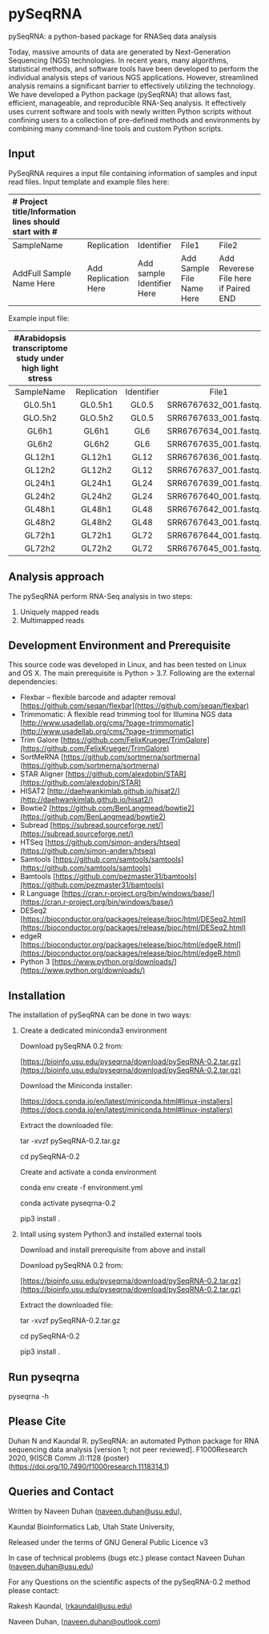pySeqRNA
========

pySeqRNA: a python-based package for RNASeq data analysis

Today, massive amounts of data are generated by Next-Generation Sequencing (NGS) technologies. In recent years, many algorithms, statistical methods, and software tools have been developed to perform the individual analysis steps of various NGS applications. However, streamlined analysis remains a significant barrier to effectively utilizing the technology. We have developed a Python package (pySeqRNA) that allows fast, efficient, manageable, and reproducible RNA-Seq analysis. It effectively uses current software and tools with newly written Python scripts without confining users to a collection of pre-defined methods and environments by combining many command-line tools and custom Python scripts.

Input
-----

PySeqRNA requires a input file containing information of samples and input read files. Input template and example files here:

|\# Project title/Information lines should start with \#|||||
| :--- | :--- | :--- | :--- | :--- |
| SampleName | Replication | Identifier | File1 | File2 |
| AddFull Sample Name Here | Add Replication Here | Add sample Identifier Here | Add Sample File Name Here | Add Reverese File here if Paired END |

Example input file:

|\#Arabidopsis transcriptome study under high light stress|||||
| :---: | :---: | :---: | :---: | :---: |
| SampleName | Replication | Identifier | File1 | File2 |
| GL0.5h1 | GL0.5h1 | GL0.5 | SRR6767632_001.fastq.gz | SRR6767632_002.fastq.gz |
| GLO.5h2 | GLO.5h2 | GL0.5 | SRR6767633_001.fastq.gz | SRR6767633_002.fastq.gz |
| GL6h1 | GL6h1 | GL6 | SRR6767634_001.fastq.gz | SRR6767634_002.fastq.gz |
| GL6h2 | GL6h2 | GL6 | SRR6767635_001.fastq.gz | SRR6767635_002.fastq.gz |
| GL12h1 | GL12h1 | GL12 | SRR6767636_001.fastq.gz | SRR6767636_002.fastq.gz |
| GL12h2 | GL12h2 | GL12 | SRR6767637_001.fastq.gz | SRR6767637_002.fastq.gz |
| GL24h1 | GL24h1 | GL24 | SRR6767639_001.fastq.gz | SRR6767639_002.fastq.gz |
| GL24h2 | GL24h2 | GL24 | SRR6767640_001.fastq.gz | SRR6767640_002.fastq.gz |
| GL48h1 | GL48h1 | GL48 | SRR6767642_001.fastq.gz | SRR6767642_002.fastq.gz |
| GL48h2 | GL48h2 | GL48 | SRR6767643_001.fastq.gz | SRR6767643_002.fastq.gz |
| GL72h1 | GL72h1 | GL72 | SRR6767644_001.fastq.gz | SRR6767644_002.fastq.gz |
| GL72h2 | GL72h2 | GL72 | SRR6767645_001.fastq.gz | SRR6767645_002.fastq.gz |

Analysis approach
-----------------

The pySeqRNA perform RNA-Seq analysis in two steps: 

1. Uniquely mapped reads
2. Multimapped reads

Development Environment and Prerequisite
----------------------------------------

This source code was developed in Linux, and has been tested on Linux and OS X. The main prerequisite is Python > 3.7. Following are the external dependencies:

- Flexbar – flexible barcode and adapter removal [https://github.com/seqan/flexbar](https://github.com/seqan/flexbar)
- Trimmomatic: A flexible read trimming tool for Illumina NGS data [http://www.usadellab.org/cms/?page=trimmomatic](http://www.usadellab.org/cms/?page=trimmomatic)
- Trim Galore [https://github.com/FelixKrueger/TrimGalore](https://github.com/FelixKrueger/TrimGalore)
- SortMeRNA [https://github.com/sortmerna/sortmerna] (https://github.com/sortmerna/sortmerna)
- STAR Aligner [https://github.com/alexdobin/STAR](https://github.com/alexdobin/STAR)
- HISAT2 [http://daehwankimlab.github.io/hisat2/](http://daehwankimlab.github.io/hisat2/)
- Bowtie2 [https://github.com/BenLangmead/bowtie2](https://github.com/BenLangmead/bowtie2)
- Subread [https://subread.sourceforge.net/](https://subread.sourceforge.net/)
- HTSeq [https://github.com/simon-anders/htseq](https://github.com/simon-anders/htseq)
- Samtools [https://github.com/samtools/samtools](https://github.com/samtools/samtools)
- Bamtools [https://github.com/pezmaster31/bamtools](https://github.com/pezmaster31/bamtools)
- R Language [https://cran.r-project.org/bin/windows/base/](https://cran.r-project.org/bin/windows/base/)
- DESeq2 [https://bioconductor.org/packages/release/bioc/html/DESeq2.html](https://bioconductor.org/packages/release/bioc/html/DESeq2.html)
- edgeR [https://bioconductor.org/packages/release/bioc/html/edgeR.html](https://bioconductor.org/packages/release/bioc/html/edgeR.html)
- Python 3 [https://www.python.org/downloads/](https://www.python.org/downloads/)

Installation
------------

The installation of pySeqRNA can be done in two ways:

1. Create a dedicated miniconda3 environment
  
    Download pySeqRNA 0.2 from:
          
    [https://bioinfo.usu.edu/pyseqrna/download/pySeqRNA-0.2.tar.gz](https://bioinfo.usu.edu/pyseqrna/download/pySeqRNA-0.2.tar.gz)

    Download the Miniconda installer:
          
    [https://docs.conda.io/en/latest/miniconda.html#linux-installers](https://docs.conda.io/en/latest/miniconda.html#linux-installers)

    Extract the downloaded file:

    tar -xvzf pySeqRNA-0.2.tar.gz

    cd pySeqRNA-0.2

    Create and activate a conda environment

    conda env create -f environment.yml

    conda activate pyseqrna-0.2

    pip3 install .
  
2. Intall using system Python3 and installed external tools
   
    Download and install prerequisite from above and install

    Download pySeqRNA 0.2 from:

    [https://bioinfo.usu.edu/pyseqrna/download/pySeqRNA-0.2.tar.gz](https://bioinfo.usu.edu/pyseqrna/download/pySeqRNA-0.2.tar.gz)

    Extract the downloaded file:

    tar -xvzf pySeqRNA-0.2.tar.gz

    cd pySeqRNA-0.2

    pip3 install .

    

Run pyseqrna
------------

pyseqrna -h

Please Cite
-----------

Duhan N and Kaundal R. pySeqRNA: an automated Python package for RNA sequencing data analysis [version 1; not peer reviewed]. F1000Research 2020, 9(ISCB Comm J):1128 (poster) (https://doi.org/10.7490/f1000research.1118314.1) 

Queries and Contact
----------------------

Written by Naveen Duhan (naveen.duhan@usu.edu),

Kaundal Bioinformatics Lab, Utah State University,

Released under the terms of GNU General Public Licence v3

In case of technical problems (bugs etc.) please contact Naveen Duhan (naveen.duhan@usu.edu)

For any Questions on the scientific aspects of the pySeqRNA-0.2 method please contact:

Rakesh Kaundal, (rkaundal@usu.edu)

Naveen Duhan, (naveen.duhan@outlook.com)